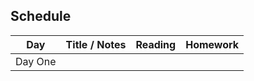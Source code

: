 ## Schedule

| Day      | Title / Notes                                                      | Reading       | Homework                              |
|----------|--------------------------------------------------------------------|---------------|---------------------------------------|
| Day One | | | |
